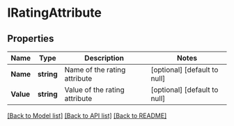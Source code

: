 # IRatingAttribute

## Properties
Name | Type | Description | Notes
------------ | ------------- | ------------- | -------------
**Name** | **string** | Name of the rating attribute | [optional] [default to null]
**Value** | **string** | Value of the rating attribute | [optional] [default to null]

[[Back to Model list]](../README.md#documentation-for-models) [[Back to API list]](../README.md#documentation-for-api-endpoints) [[Back to README]](../README.md)



